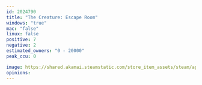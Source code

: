 ```yaml
---
id: 2024790
title: "The Creature: Escape Room"
windows: "true"
mac: "false"
linux: false
positive: 7
negative: 2
estimated_owners: "0 - 20000"
peak_ccu: 0

image: https://shared.akamai.steamstatic.com/store_item_assets/steam/apps/2024790/header.jpg?t=1657555225
opinions:
---
```


